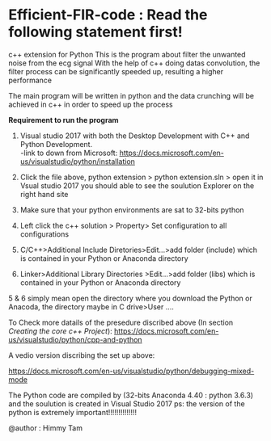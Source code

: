 # Efficient-FIR-code : Read the following statement first!

c++ extension for Python
This is the program about filter the unwanted noise from the ecg signal
With the help of c++ doing datas convolution, the filter process can be significantly speeded up, resulting a higher performance

The main program will be written in python and the data crunching will be achieved in c++ in order to speed up the process

**Requirement to run the program**

1. Visual studio 2017 with both the Desktop Development with C++ and Python Development.  
  -link to down from Microsoft: https://docs.microsoft.com/en-us/visualstudio/python/installation
  
2. Click the file above, python extension > python extension.sln > open it in Vsual studio 2017
you should able to see the soulution Explorer on the right hand site 

3. Make sure that your python environments are sat to 32-bits python

4. Left click the c++ solution > Property> Set configuration to all configurations

5. C/C++>Additional Include Diretories>Edit...>add folder (include) which is contained in your Python or Anaconda directory

6. Linker>Additional Library Directories >Edit...>add folder (libs) which is contained in your Python or Anaconda directory 

5 & 6 simply mean open the directory where you download the Python or Anacoda, 
the directory maybe in C drive>User ....

To Check more datails of the presedure discribed above  (In section *Creating the core c++ Project*):
https://docs.microsoft.com/en-us/visualstudio/python/cpp-and-python

A vedio version discribing the set up above:

https://docs.microsoft.com/en-us/visualstudio/python/debugging-mixed-mode

The Python code are compiled by (32-bits Anaconda 4.40 : python 3.6.3) and the soulution is created in Visual Studio 2017
ps: the version of the python is extremely important!!!!!!!!!!!!!!

@author : Himmy Tam
